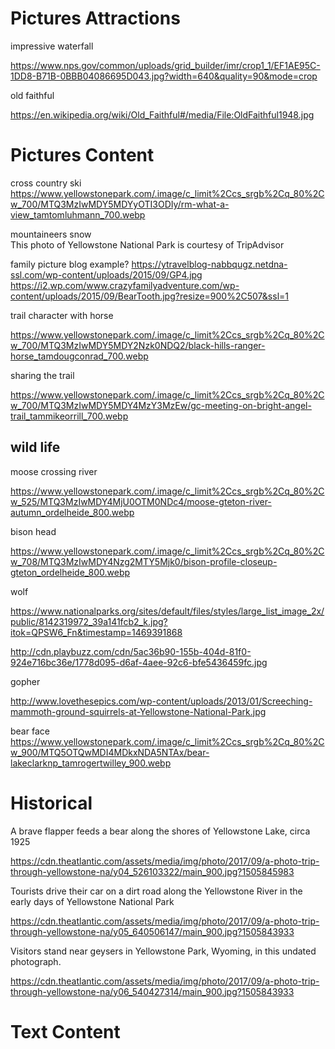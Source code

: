 # Pictures Attractions

impressive waterfall

https://www.nps.gov/common/uploads/grid_builder/imr/crop1_1/EF1AE95C-1DD8-B71B-0BBB04086695D043.jpg?width=640&quality=90&mode=crop

old faithful

https://en.wikipedia.org/wiki/Old_Faithful#/media/File:OldFaithful1948.jpg



# Pictures Content

cross country ski
https://www.yellowstonepark.com/.image/c_limit%2Ccs_srgb%2Cq_80%2Cw_700/MTQ3MzIwMDY5MDYyOTI3ODIy/rm-what-a-view_tamtomluhmann_700.webp

mountaineers snow
<a href="https://www.tripadvisor.com/LocationPhotos-g60999-Yellowstone_National_Park_Wyoming.html#228127167"><img alt="" src="https://media-cdn.tripadvisor.com/media/photo-s/0d/98/f1/bf/downhill-fun-at-bridger.jpg"/></a><br/>This photo of Yellowstone National Park is courtesy of TripAdvisor

family picture blog example? 
https://ytravelblog-nabbqugz.netdna-ssl.com/wp-content/uploads/2015/09/GP4.jpg
https://i2.wp.com/www.crazyfamilyadventure.com/wp-content/uploads/2015/09/BearTooth.jpg?resize=900%2C507&ssl=1

trail character with horse 

https://www.yellowstonepark.com/.image/c_limit%2Ccs_srgb%2Cq_80%2Cw_700/MTQ3MzIwMDY5MDY2Nzk0NDQ2/black-hills-ranger-horse_tamdougconrad_700.webp

sharing the trail 

https://www.yellowstonepark.com/.image/c_limit%2Ccs_srgb%2Cq_80%2Cw_700/MTQ3MzIwMDY5MDY4MzY3MzEw/gc-meeting-on-bright-angel-trail_tammikeorrill_700.webp

## wild life 

moose crossing river 

https://www.yellowstonepark.com/.image/c_limit%2Ccs_srgb%2Cq_80%2Cw_525/MTQ3MzIwMDY4MjU0OTM0NDc4/moose-gteton-river-autumn_ordelheide_800.webp

bison head 

https://www.yellowstonepark.com/.image/c_limit%2Ccs_srgb%2Cq_80%2Cw_708/MTQ3MzIwMDY4Nzg2MTY5Mjk0/bison-profile-closeup-gteton_ordelheide_800.webp

wolf

https://www.nationalparks.org/sites/default/files/styles/large_list_image_2x/public/8142319972_39a141fcb2_k.jpg?itok=QPSW6_Fn&timestamp=1469391868

http://cdn.playbuzz.com/cdn/5ac36b90-155b-404d-81f0-924e716bc36e/1778d095-d6af-4aee-92c6-bfe5436459fc.jpg

gopher 

http://www.lovethesepics.com/wp-content/uploads/2013/01/Screeching-mammoth-ground-squirrels-at-Yellowstone-National-Park.jpg

bear face 
https://www.yellowstonepark.com/.image/c_limit%2Ccs_srgb%2Cq_80%2Cw_900/MTQ5OTQwMDI4MDkxNDA5NTAx/bear-lakeclarknp_tamrogertwilley_900.webp



# Historical

A brave flapper feeds a bear along the shores of Yellowstone Lake, circa 1925

https://cdn.theatlantic.com/assets/media/img/photo/2017/09/a-photo-trip-through-yellowstone-na/y04_526103322/main_900.jpg?1505845983

Tourists drive their car on a dirt road along the Yellowstone River in the early days of Yellowstone National Park

https://cdn.theatlantic.com/assets/media/img/photo/2017/09/a-photo-trip-through-yellowstone-na/y05_640506147/main_900.jpg?1505843933


Visitors stand near geysers in Yellowstone Park, Wyoming, in this undated photograph.

https://cdn.theatlantic.com/assets/media/img/photo/2017/09/a-photo-trip-through-yellowstone-na/y06_540427314/main_900.jpg?1505843933

# Text Content




